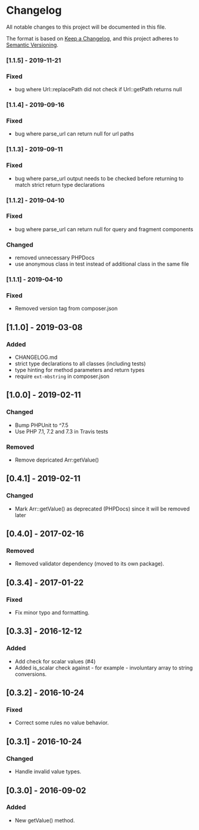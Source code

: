 # Changelog
All notable changes to this project will be documented in this file.

The format is based on [Keep a Changelog](https://keepachangelog.com/en/1.0.0/),
and this project adheres to [Semantic Versioning](https://semver.org/spec/v2.0.0.html).

### [1.1.5] - 2019-11-21
### Fixed
- bug where Url::replacePath did not check if Url::getPath returns null

### [1.1.4] - 2019-09-16
### Fixed
- bug where parse_url can return null for url paths

### [1.1.3] - 2019-09-11
### Fixed
- bug where parse_url output needs to be checked before returning to match strict return type declarations

### [1.1.2] - 2019-04-10
### Fixed
- bug where parse_url can return null for query and fragment components

### Changed
- removed unnecessary  PHPDocs
- use anonymous class in test instead of additional class in the same file 

### [1.1.1] - 2019-04-10
### Fixed
- Removed version tag from composer.json

## [1.1.0] - 2019-03-08
### Added
- CHANGELOG.md
- strict type declarations to all classes (including tests)
- type hinting for method parameters and return types
- require `ext-mbstring` in composer.json

## [1.0.0] - 2019-02-11
### Changed
- Bump PHPUnit to ^7.5
- Use PHP 7.1, 7.2 and 7.3 in Travis tests

### Removed
- Remove depricated Arr:getValue()

## [0.4.1] - 2019-02-11
### Changed
- Mark Arr::getValue() as deprecated (PHPDocs) since it will be removed later

## [0.4.0] - 2017-02-16
### Removed
- Removed validator dependency (moved to its own package).

## [0.3.4] - 2017-01-22
### Fixed
- Fix minor typo and formatting.

## [0.3.3] - 2016-12-12
### Added
- Add check for scalar values (#4)
- Added is_scalar check against - for example - involuntary array to string conversions.

## [0.3.2] - 2016-10-24
### Fixed
- Correct some rules no value behavior.

## [0.3.1] - 2016-10-24
### Changed
- Handle invalid value types.

## [0.3.0] - 2016-09-02
### Added
- New getValue() method. 

